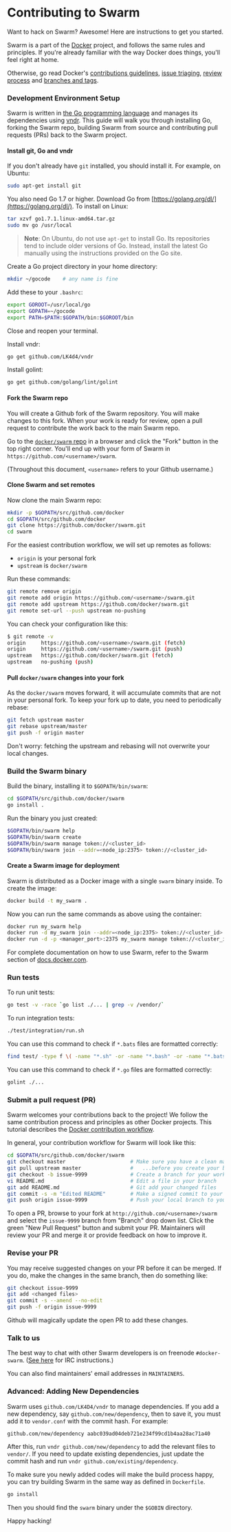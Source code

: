 # Contributing to Swarm

Want to hack on Swarm? Awesome! Here are instructions to get you
started.

Swarm is a part of the [Docker](https://www.docker.com) project, and follows
the same rules and principles. If you're already familiar with the way
Docker does things, you'll feel right at home.

Otherwise, go read Docker's
[contributions guidelines](https://github.com/docker/docker/blob/master/CONTRIBUTING.md),
[issue triaging](https://github.com/docker/docker/blob/master/project/ISSUE-TRIAGE.md),
[review process](https://github.com/docker/docker/blob/master/project/REVIEWING.md) and
[branches and tags](https://github.com/docker/docker/blob/master/project/BRANCHES-AND-TAGS.md).

### Development Environment Setup

Swarm is written in [the Go programming language](http://golang.org) and manages its dependencies using [vndr](http://github.com/LK4D4/vndr).  This guide will walk you through installing Go, forking the Swarm repo, building Swarm from source and contributing pull requests (PRs) back to the Swarm project.

#### Install git, Go and vndr
If you don't already have `git` installed, you should install it.  For example, on Ubuntu:
```sh
sudo apt-get install git
```

You also need Go 1.7 or higher.  Download Go from [https://golang.org/dl/](https://golang.org/dl/).  To install on Linux:
```sh
tar xzvf go1.7.1.linux-amd64.tar.gz
sudo mv go /usr/local
```

> **Note**: On Ubuntu, do not use `apt-get` to install Go.  Its repositories tend
> to include older versions of Go.  Instead, install the latest Go manually using the
> instructions provided on the Go site.

Create a Go project directory in your home directory:
```sh
mkdir ~/gocode    # any name is fine
```

Add these to your `.bashrc`:
```sh
export GOROOT=/usr/local/go
export GOPATH=~/gocode
export PATH=$PATH:$GOPATH/bin:$GOROOT/bin
```

Close and reopen your terminal.

Install vndr:

```sh
go get github.com/LK4d4/vndr
```

Install golint:

```sh
go get github.com/golang/lint/golint
```

#### Fork the Swarm repo

You will create a Github fork of the Swarm repository.  You will make changes to this fork.  When your work is ready for review, open a pull request to contribute the work back to the main Swarm repo.

Go to the [`docker/swarm` repo](https://github.com/docker/swarm) in a browser and click the "Fork" button in the top right corner.  You'll end up with your form of Swarm in `https://github.com/<username>/swarm`.

(Throughout this document, `<username>` refers to your Github username.)

#### Clone Swarm and set remotes

Now clone the main Swarm repo:

```sh
mkdir -p $GOPATH/src/github.com/docker
cd $GOPATH/src/github.com/docker
git clone https://github.com/docker/swarm.git
cd swarm
```

For the easiest contribution workflow, we will set up remotes as follows:
  * `origin` is your personal fork
  * `upstream` is `docker/swarm`

Run these commands:

```sh
git remote remove origin
git remote add origin https://github.com/<username>/swarm.git
git remote add upstream https://github.com/docker/swarm.git
git remote set-url --push upstream no-pushing
```

You can check your configuration like this:
```sh
$ git remote -v
origin     https://github.com/<username>/swarm.git (fetch)
origin     https://github.com/<username>/swarm.git (push)
upstream   https://github.com/docker/swarm.git (fetch)
upstream   no-pushing (push)
```

#### Pull `docker/swarm` changes into your fork

As the `docker/swarm` moves forward, it will accumulate commits that are not in your personal fork.  To keep your fork up to date, you need to periodically rebase:

```sh
git fetch upstream master
git rebase upstream/master
git push -f origin master
```

Don't worry:  fetching the upstream and rebasing will not overwrite your local changes.

### Build the Swarm binary

Build the binary, installing it to `$GOPATH/bin/swarm`:

```sh
cd $GOPATH/src/github.com/docker/swarm
go install .
```

Run the binary you just created:

```sh
$GOPATH/bin/swarm help
$GOPATH/bin/swarm create
$GOPATH/bin/swarm manage token://<cluster_id>
$GOPATH/bin/swarm join --addr=<node_ip:2375> token://<cluster_id>
```

#### Create a Swarm image for deployment

Swarm is distributed as a Docker image with a single `swarm` binary inside.  To create the image:

```sh
docker build -t my_swarm .
```

Now you can run the same commands as above using the container:

```sh
docker run my_swarm help
docker run -d my_swarm join --addr=<node_ip:2375> token://<cluster_id>
docker run -d -p <manager_port>:2375 my_swarm manage token://<cluster_id>
```

For complete documentation on how to use Swarm, refer to the Swarm section of [docs.docker.com](http://docs.docker.com/).


### Run tests

To run unit tests:

```sh
go test -v -race `go list ./... | grep -v /vendor/`
```

To run integration tests:

```sh
./test/integration/run.sh
```

You can use this command to check if `*.bats` files are formatted correctly:

```sh
find test/ -type f \( -name "*.sh" -or -name "*.bash" -or -name "*.bats" \) -exec grep -Hn -e "^ " {} \;
```

You can use this command to check if `*.go` files are formatted correctly:

```sh
golint ./...
```

### Submit a pull request (PR)

Swarm welcomes your contributions back to the project!  We follow the same contribution process and principles as other Docker projects.  This tutorial describes the [Docker contribution workflow](https://docs.docker.com/opensource/workflow/make-a-contribution/).

In general, your contribution workflow for Swarm will look like this:

```sh
cd $GOPATH/src/github.com/docker/swarm
git checkout master                     # Make sure you have a clean master
git pull upstream master                #   ...before you create your branch.
git checkout -b issue-9999              # Create a branch for your work
vi README.md                            # Edit a file in your branch
git add README.md                       # Git add your changed files
git commit -s -m "Edited README"        # Make a signed commit to your local branch
git push origin issue-9999              # Push your local branch to your fork
```

To open a PR, browse to your fork at `http://github.com/<username>/swarm` and select the `issue-9999` branch from "Branch" drop down list.  Click the green "New Pull Request" button and submit your PR.  Maintainers will review your PR and merge it or provide feedback on how to improve it.


### Revise your PR

You may receive suggested changes on your PR before it can be merged.  If you do, make the changes in the same branch, then do something like:

```sh
git checkout issue-9999
git add <changed files>
git commit -s --amend --no-edit
git push -f origin issue-9999
```

Github will magically update the open PR to add these changes.

### Talk to us

The best way to chat with other Swarm developers is on freenode `#docker-swarm`.  ([See here](https://docs.docker.com/opensource/get-help/) for IRC instructions.)

You can also find maintainers' email addresses in `MAINTAINERS`.

### Advanced:  Adding New Dependencies

Swarm uses `github.com/LK4D4/vndr` to manage dependencies. If you add a new dependency, say `github.com/new/dependency`, then to save it, you must add it to `vendor.conf` with the commit hash. For example:

```
github.com/new/dependency aabc039ad04deb721e234f99cd1b4aa28ac71a40
```

After this, run `vndr github.com/new/dependency` to add the relevant files to `vendor/`. If you need to update existing dependencies, just update the commit hash and run `vndr github.com/existing/dependency`.

To make sure you newly added codes will make the build process happy, you can try building Swarm in the same way as defined in `Dockerfile`.

```sh
go install
```
Then you should find the `swarm` binary under the `$GOBIN` directory.

Happy hacking!
